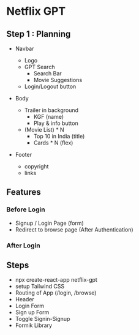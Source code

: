 # Netflix GPT

## Step 1 : Planning

- Navbar

  - Logo
  - GPT Search
    - Search Bar
    - Movie Suggestions
  - Login/Logout button

- Body

  - Trailer in background
    - KGF (name)
    - Play & info button
  - (Movie List) \* N
    - Top 10 in India (title)
    - Cards \* N (flex)

- Footer
  - copyright
  - links

## Features

### Before Login

- Signup / Login Page (form)
- Redirect to browse page (After Authentication)

### After Login

## Steps

- npx create-react-app netflix-gpt
- setup Tailwind CSS
- Routing of App (/login, /browse)
- Header
- Login Form
- Sign up Form
- Toggle Signin-Signup
- Formik Library
